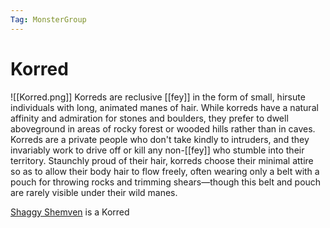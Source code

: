 ```yaml
---
Tag: MonsterGroup
---
```

# Korred
![[Korred.png]]
Korreds are reclusive [[fey]] in the form of small, hirsute individuals with long, animated manes of hair. While korreds have a natural affinity and admiration for stones and boulders, they prefer to dwell aboveground in areas of rocky forest or wooded hills rather than in caves. Korreds are a private people who don't take kindly to intruders, and they invariably work to drive off or kill any non-[[fey]] who stumble into their territory. Staunchly proud of their hair, korreds choose their minimal attire so as to allow their body hair to flow freely, often wearing only a belt with a pouch for throwing rocks and trimming shears—though this belt and pouch are rarely visible under their wild manes.

[Shaggy Shemven](Shaggy-Shemven) is a Korred